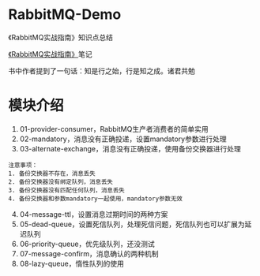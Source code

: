 # RabbitMQ-Demo
《RabbitMQ实战指南》知识点总结


[《RabbitMQ实战指南》](https://book.douban.com/subject/27591386/)笔记

书中作者提到了一句话：知是行之始，行是知之成。诸君共勉

# 模块介绍
1. 01-provider-consumer，RabbitMQ生产者消费者的简单实用
2. 02-mandatory，消息没有正确投递，设置mandatory参数进行处理
3. 03-alternate-exchange，消息没有正确投递，使用备份交换器进行处理
```$xslt
注意事项：
1. 备份交换器不存在，消息丢失
2. 备份交换器没有绑定队列，消息丢失
3. 备份交换器没有匹配任何队列，消息丢失
4. 备份交换器和参数mandatory一起使用，mandatory参数无效
```
4. 04-message-ttl，设置消息过期时间的两种方案
5. 05-dead-queue，设置死信队列，处理死信问题，死信队列也可以扩展为延迟队列
6. 06-priority-queue，优先级队列，还没测试
7. 07-message-confirm，消息确认的两种机制
8. 08-lazy-queue，惰性队列的使用
